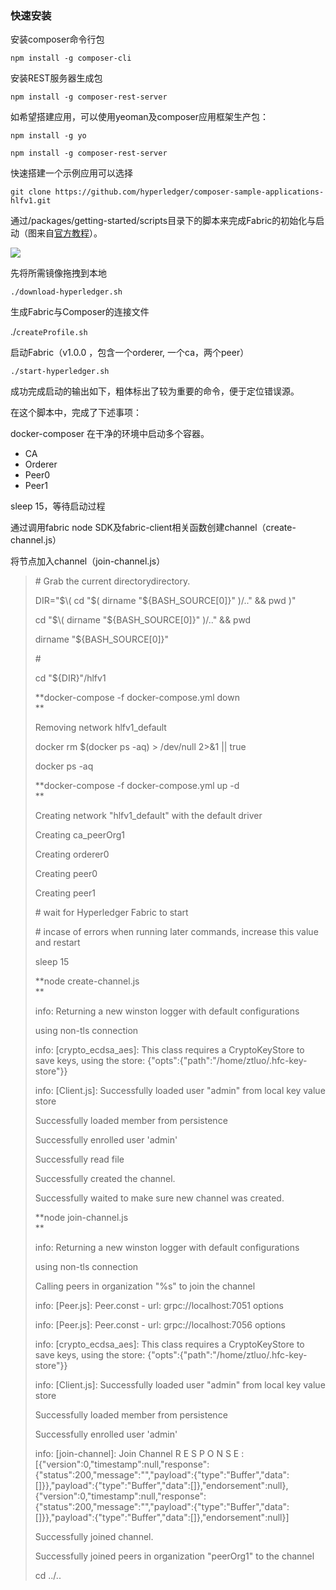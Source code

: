 ### 快速安装

安装composer命令行包

`npm install -g composer-cli`

安装REST服务器生成包

`npm install -g composer-rest-server`

如希望搭建应用，可以使用yeoman及composer应用框架生产包：

`npm install -g yo`

`npm install -g composer-rest-server`

快速搭建一个示例应用可以选择

`git clone https://github.com/hyperledger/composer-sample-applications-hlfv1.git`

通过/packages/getting-started/scripts目录下的脚本来完成Fabric的初始化与启动（图来自[官方教程](https://hyperledger.github.io/composer/getting-started/development-tools.html)）。

![](https://hyperledger.github.io/composer/assets/img/developer-tools-commands.png)

先将所需镜像拖拽到本地

`./download-hyperledger.sh`

生成Fabric与Composer的连接文件

./`createProfile.sh`

启动Fabric（v1.0.0 ，包含一个orderer, 一个ca，两个peer）

`./start-hyperledger.sh`

成功完成启动的输出如下，粗体标出了较为重要的命令，便于定位错误源。



在这个脚本中，完成了下述事项：

docker-composer 在干净的环境中启动多个容器。

* CA 
* Orderer
* Peer0
* Peer1

sleep 15，等待启动过程

通过调用fabric node SDK及fabric-client相关函数创建channel（create-channel.js）

将节点加入channel（join-channel.js）



> \# Grab the current directorydirectory.
>
> DIR="$\( cd "$\( dirname "${BASH\_SOURCE\[0\]}" \)/.." && pwd \)"
>
> cd "$\( dirname "${BASH\_SOURCE\[0\]}" \)/.." && pwd
>
> dirname "${BASH\_SOURCE\[0\]}"
>
> \#
>
> cd "${DIR}"/hlfv1
>
> **docker-compose -f docker-compose.yml down    
> **
>
> Removing network hlfv1\_default
>
> docker rm $\(docker ps -aq\) &gt; /dev/null 2&gt;&1 \|\| true
>
> docker ps -aq
>
> **docker-compose -f docker-compose.yml up -d    
> **
>
> Creating network "hlfv1\_default" with the default driver
>
> Creating ca\_peerOrg1
>
> Creating orderer0
>
> Creating peer0
>
> Creating peer1
>
> \# wait for Hyperledger Fabric to start
>
> \# incase of errors when running later commands, increase this value and restart
>
> sleep 15
>
> **node create-channel.js    
> **
>
> info: Returning a new winston logger with default configurations
>
> using non-tls connection
>
> info: \[crypto\_ecdsa\_aes\]: This class requires a CryptoKeyStore to save keys, using the store: {"opts":{"path":"/home/ztluo/.hfc-key-store"}}
>
> info: \[Client.js\]: Successfully loaded user "admin" from local key value store
>
> Successfully loaded member from persistence
>
> Successfully enrolled user 'admin'
>
> Successfully read file
>
> Successfully created the channel.
>
> Successfully waited to make sure new channel was created.
>
> **node join-channel.js    
> **
>
> info: Returning a new winston logger with default configurations
>
> using non-tls connection
>
> Calling peers in organization "%s" to join the channel
>
> info: \[Peer.js\]: Peer.const - url: grpc://localhost:7051 options
>
> info: \[Peer.js\]: Peer.const - url: grpc://localhost:7056 options
>
> info: \[crypto\_ecdsa\_aes\]: This class requires a CryptoKeyStore to save keys, using the store: {"opts":{"path":"/home/ztluo/.hfc-key-store"}}
>
> info: \[Client.js\]: Successfully loaded user "admin" from local key value store
>
> Successfully loaded member from persistence
>
> Successfully enrolled user 'admin'
>
> info: \[join-channel\]: Join Channel R E S P O N S E : \[{"version":0,"timestamp":null,"response":{"status":200,"message":"","payload":{"type":"Buffer","data":\[\]}},"payload":{"type":"Buffer","data":\[\]},"endorsement":null},{"version":0,"timestamp":null,"response":{"status":200,"message":"","payload":{"type":"Buffer","data":\[\]}},"payload":{"type":"Buffer","data":\[\]},"endorsement":null}\]
>
> Successfully joined channel.
>
> Successfully joined peers in organization "peerOrg1" to the channel
>
> cd ../..



